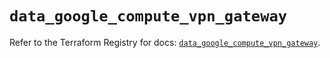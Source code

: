 # `data_google_compute_vpn_gateway`

Refer to the Terraform Registry for docs: [`data_google_compute_vpn_gateway`](https://registry.terraform.io/providers/hashicorp/google/6.16.0/docs/data-sources/compute_vpn_gateway).

